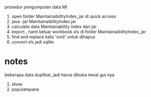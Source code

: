 prosedur pengumpulan data MI
1. open folder MaintainaibilityIndex_jar di quick access
2. java -jar MaintainaibilityIndex.jar
3. calculate data Maintainability index dari jar
4. export , nanti keluar workbook.xls di folder MaintainaibilityIndex_jar
5. find and replace kata 'void' untuk dihapus  
6. convert xls jadi sqlite

# notes
beberapa data duplikat, jadi harus dibuka lewat gui nya 
1. show
2. populatepane